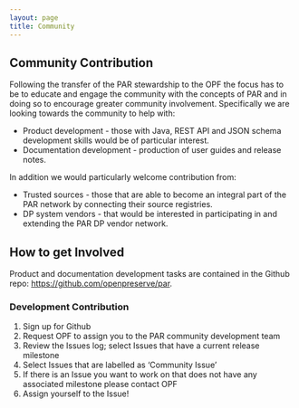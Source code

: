 ```yaml
---
layout: page
title: Community
---
```


## Community Contribution

Following the transfer of the PAR stewardship to the OPF the focus has to be to educate and engage the community with the concepts of PAR and in doing so to encourage greater community involvement. Specifically we are looking towards the community to help with:

* Product development - those with Java, REST API and JSON schema development skills would be of particular interest.
* Documentation development - production of user guides and release notes.

In addition we would particularly welcome contribution from:

* Trusted sources - those that are able to become an integral part of the PAR network by connecting their source registries.
* DP system vendors - that would be interested in participating in and extending the PAR DP vendor network.

## How to get Involved

Product and documentation development tasks are contained in the Github repo: <https://github.com/openpreserve/par>.

### Development Contribution

1. Sign up for Github
2. Request OPF to assign you to the PAR community development team
3. Review the Issues log; select Issues that have a current release milestone 
4. Select Issues that are labelled as ‘Community Issue’
5. If there is an Issue you want to work on that does not have any associated milestone please contact OPF
6. Assign yourself to the Issue!
